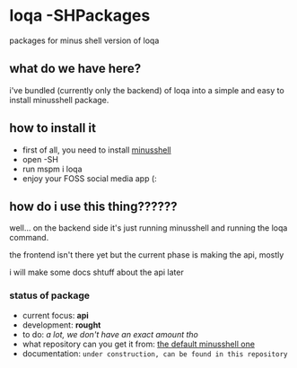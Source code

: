 # loqa -SHPackages
packages for minus shell version of loqa

## what do we have here?
i've bundled (currently only the backend) of loqa into a simple and easy to install minusshell package.

## how to install it
- first of all, you need to install [minusshell](https://github.com/negative-zero-inft/minusshell)
- open -SH
- run mspm i loqa
- enjoy your FOSS social media app (:

## how do i use this thing??????
well... on the backend side it's just running minusshell and running the loqa command.

the frontend isn't there yet but the current phase is making the api, mostly

i will make some docs shtuff about the api later

### status of package
- current focus: **api**
- development: **rought**
- to do: _a lot, we don't have an exact amount tho_
- what repository can you get it from: [the default minusshell one](https://github.com/negative-zero-inft/minusshellRepo)
- documentation: `under construction, can be found in this repository`
